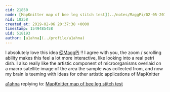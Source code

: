 ```yaml
---
cid: 21850
node: [MapKnitter map of bee leg stitch test](../notes/MaggPi/02-05-2019/mapknitter-map-of-bee-leg-stitch-test)
nid: 18258
created_at: 2019-02-06 20:37:38 +0000
timestamp: 1549485458
uid: 518193
author: [a1ahna](../profile/a1ahna)
---
```


I absolutely love this idea [@MaggPi](/profile/MaggPi) !!  I agree with you, the zoom / scrolling ability makes this feel a lot more interactive, like looking into a real petri dish.  I also really like the artistic component of microorganisms overlaid on a macro satellite image of the area the sample was collected from, and now my brain is teeming with ideas for other artistic applications of MapKnitter

[a1ahna](../profile/a1ahna) replying to: [MapKnitter map of bee leg stitch test](../notes/MaggPi/02-05-2019/mapknitter-map-of-bee-leg-stitch-test)

